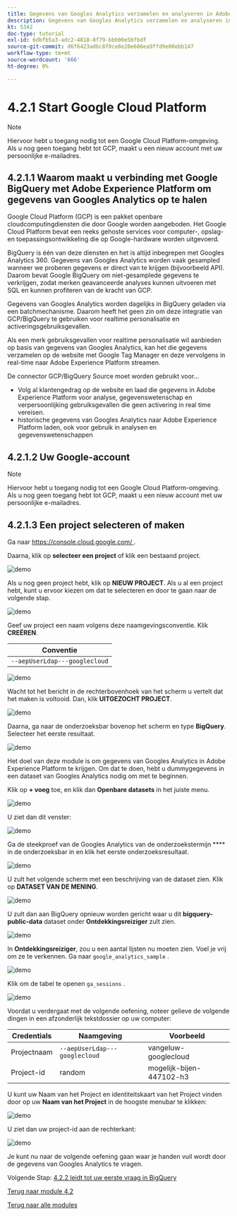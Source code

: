 ```yaml
---
title: Gegevens van Googles Analytics verzamelen en analyseren in Adobe Experience Platform met de BigQuery Source-connector - Maak uw Google Cloud Platform-account
description: Gegevens van Googles Analytics verzamelen en analyseren in Adobe Experience Platform met de BigQuery Source-connector - Maak uw Google Cloud Platform-account
kt: 5342
doc-type: tutorial
exl-id: 6dbfb5a3-adc2-4818-8f79-bbb00e56fbdf
source-git-commit: d6f6423adbc8f0ce8e20e686ea9ffd9e80ebb147
workflow-type: tm+mt
source-wordcount: '666'
ht-degree: 0%

---
```


# 4.2.1 Start Google Cloud Platform

>[!NOTE]
>
>Hiervoor hebt u toegang nodig tot een Google Cloud Platform-omgeving. Als u nog geen toegang hebt tot GCP, maakt u een nieuw account met uw persoonlijke e-mailadres.

## 4.2.1.1 Waarom maakt u verbinding met Google BigQuery met Adobe Experience Platform om gegevens van Googles Analytics op te halen

Google Cloud Platform (GCP) is een pakket openbare cloudcomputingdiensten die door Google worden aangeboden. Het Google Cloud Platform bevat een reeks gehoste services voor computer-, opslag- en toepassingsontwikkeling die op Google-hardware worden uitgevoerd.

BigQuery is één van deze diensten en het is altijd inbegrepen met Googles Analytics 360. Gegevens van Googles Analytics worden vaak gesampled wanneer we proberen gegevens er direct van te krijgen (bijvoorbeeld API). Daarom bevat Google BigQuery om niet-gesamplede gegevens te verkrijgen, zodat merken geavanceerde analyses kunnen uitvoeren met SQL en kunnen profiteren van de kracht van GCP.

Gegevens van Googles Analytics worden dagelijks in BigQuery geladen via een batchmechanisme. Daarom heeft het geen zin om deze integratie van GCP/BigQuery te gebruiken voor realtime personalisatie en activeringsgebruiksgevallen.

Als een merk gebruiksgevallen voor realtime personalisatie wil aanbieden op basis van gegevens van Googles Analytics, kan het die gegevens verzamelen op de website met Google Tag Manager en deze vervolgens in real-time naar Adobe Experience Platform streamen.

De connector GCP/BigQuery Source moet worden gebruikt voor...

- Volg al klantengedrag op de website en laad die gegevens in Adobe Experience Platform voor analyse, gegevenswetenschap en verpersoonlijking gebruiksgevallen die geen activering in real time vereisen.
- historische gegevens van Googles Analytics naar Adobe Experience Platform laden, ook voor gebruik in analysen en gegevenswetenschappen

## 4.2.1.2 Uw Google-account

>[!NOTE]
>
>Hiervoor hebt u toegang nodig tot een Google Cloud Platform-omgeving. Als u nog geen toegang hebt tot GCP, maakt u een nieuw account met uw persoonlijke e-mailadres.

## 4.2.1.3 Een project selecteren of maken

Ga naar [ https://console.cloud.google.com/ ](https://console.cloud.google.com/).

Daarna, klik op **selecteer een project** of klik een bestaand project.

![ demo ](./images/ex12.png)

Als u nog geen project hebt, klik op **NIEUW PROJECT**. Als u al een project hebt, kunt u ervoor kiezen om dat te selecteren en door te gaan naar de volgende stap.

![ demo ](./images/ex1createproject.png)

Geef uw project een naam volgens deze naamgevingsconventie. Klik **CREËREN**.

| Conventie |
| ----------------- |
| `--aepUserLdap---googlecloud` |

![ demo ](./images/ex13.png)

Wacht tot het bericht in de rechterbovenhoek van het scherm u vertelt dat het maken is voltooid. Dan, klik **UITGEZOCHT PROJECT**.

![ demo ](./images/ex14.png)

Daarna, ga naar de onderzoeksbar bovenop het scherm en type **BigQuery**. Selecteer het eerste resultaat.

![ demo ](./images/ex17.png)

Het doel van deze module is om gegevens van Googles Analytics in Adobe Experience Platform te krijgen. Om dat te doen, hebt u dummygegevens in een dataset van Googles Analytics nodig om met te beginnen.

Klik op **+ voeg** toe, en klik dan **Openbare datasets** in het juiste menu.

![ demo ](./images/ex118.png)

U ziet dan dit venster:

![ demo ](./images/ex119.png)

Ga de steekproef van de Googles Analytics van de onderzoekstermijn **** in de onderzoeksbar in en klik het eerste onderzoeksresultaat.

![ demo ](./images/ex120.png)

U zult het volgende scherm met een beschrijving van de dataset zien. Klik op **DATASET VAN DE MENING**.

![ demo ](./images/ex121.png)

U zult dan aan BigQuery opnieuw worden gericht waar u dit **bigquery-public-data** dataset onder **Ontdekkingsreiziger** zult zien.

![ demo ](./images/ex122a.png)

In **Ontdekkingsreiziger**, zou u een aantal lijsten nu moeten zien. Voel je vrij om ze te verkennen. Ga naar `google_analytics_sample` .

![ demo ](./images/ex122.png)

Klik om de tabel te openen `ga_sessions` .

![ demo ](./images/ex123.png)

Voordat u verdergaat met de volgende oefening, noteer gelieve de volgende dingen in een afzonderlijk tekstdossier op uw computer:

| Credentials | Naamgeving | Voorbeeld |
| ----------------- |-------------| -------------|
| Projectnaam | `--aepUserLdap---googlecloud` | vangeluw-googlecloud |
| Project-id | random | mogelijk-bijen-447102-h3 |

U kunt uw Naam van het Project en identiteitskaart van het Project vinden door op uw **Naam van het Project** in de hoogste menubar te klikken:

![ demo ](./images/ex1projectMenu.png)

U ziet dan uw project-id aan de rechterkant:

![ demo ](./images/ex1projetcselection.png)

Je kunt nu naar de volgende oefening gaan waar je handen vuil wordt door de gegevens van Googles Analytics te vragen.

Volgende Stap: [ 4.2.2 leidt tot uw eerste vraag in BigQuery ](./ex2.md)

[Terug naar module 4.2](./customer-journey-analytics-bigquery-gcp.md)

[Terug naar alle modules](./../../../overview.md)
